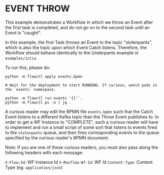 # EVENT THROW

This example demonstrates a Workflow in which we throw an Event after the first task is completed, and do not go on to the second task until an Event is "caught".

In this example, the first Task throws an Event to the topic "stolenpants", which is also the topic upon which Event Catch listens. Therefore, the Workflow should behave identically to the Underpants example in `examples/istio`.

To run this, please do:

```
python -m flowctl apply events.bpmn

# Wait for the deployment to start RUNNING. If curious, watch pods in the `events` namespace.

python -m flowctl run events '{}'`.
python -m flowctl ps -o | jq .
```

A curious reader may edit the BPMN file `events.bpmn` such that the Catch Event listens to a different Kafka topic than the Throw Event publishes to. In order to get a WF Instance to "COMPLETE", such a curious reader will have to implement and run a small script of some sort that listens to events fired to the `stolenpants` queue, and then fires corresponding events to the queue specified by the curious reader's BPMN document.

Note: If you are one of these curious readers, you must also pass along the following headers with each message:

`X-Flow-Id`: WF Instance Id
`X-Rexflow-Wf-Id`: WF Id
`Content-Type`: Content Type (eg. `application/json`)